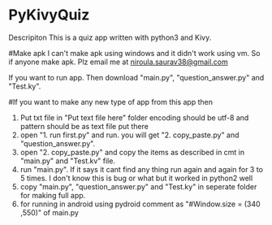 # PyKivyQuiz

Descripiton
This is a quiz app written with python3 and Kivy.

#Make apk
I can't make apk using windows and it didn't work using vm. So if anyone make apk. Plz email me at niroula.saurav38@gmail.com


If you want to run app. Then download "main.py", "question_answer.py" and "Test.ky".

#If you want to make any new type of app from this app then
1. Put txt file in "Put text file here" folder encoding should be utf-8 and pattern should be as text file put there
2. open "1. run first.py" and run.
	you will get "2. copy_paste.py" and "question_answer.py".
3. open "2. copy_paste.py" and copy the items as described in cmt in "main.py" and "Test.kv" file.
4. run "main.py". If it says it cant find any thing run again and again for 3 to 5 times.
	I don't know this is bug or what but it worked in python2 well
5. copy "main.py", "question_answer.py" and "Test.ky" in seperate folder for making full app.
6. for running in android using pydroid comment as "#Window.size = (340 ,550)" of main.py
